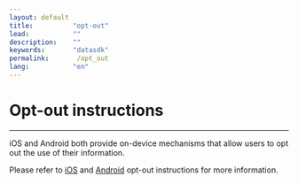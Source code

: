 ```yaml
---
layout: default
title:          "opt-out"
lead:           ""
description:    ""
keywords:       "datasdk"
permalink:       /opt_out
lang:           "en"
---
```


# Opt-out instructions
---
iOS and Android both provide on-device mechanisms that allow users to opt out the use of their information. 

Please refer to [iOS](https://datasdk.vpon.com/opt-out-ios) and [Android](https://datasdk.vpon.com/opt-out-android) opt-out instructions for more information.


